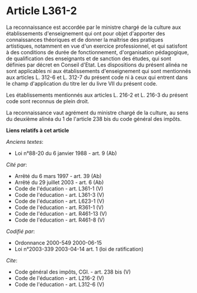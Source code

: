 # Article L361-2

La reconnaissance est accordée par le ministre chargé de la culture aux établissements d'enseignement qui ont pour objet
d'apporter des connaissances théoriques et de donner la maîtrise des pratiques artistiques, notamment en vue d'un exercice
professionnel, et qui satisfont à des conditions de durée de fonctionnement, d'organisation pédagogique, de qualification des
enseignants et de sanction des études, qui sont définies par décret en Conseil d'Etat. Les dispositions du présent alinéa ne
sont applicables ni aux établissements d'enseignement qui sont mentionnés aux articles L. 312-6 et L. 312-7 du présent code
ni à ceux qui entrent dans le champ d'application du titre Ier du livre VII du présent code. 

Les établissements mentionnés aux articles L. 216-2 et L. 216-3 du présent code sont reconnus de plein droit. 

La reconnaissance vaut agrément du ministre chargé de la culture, au sens du deuxième alinéa du 1 de l'article 238 bis du
code général des impôts.

**Liens relatifs à cet article**

_Anciens textes_:

  - Loi n°88-20 du 6 janvier 1988 - art. 9 (Ab)

_Cité par_:

  - Arrêté du 6 mars 1997 - art. 39 (Ab)
  - Arrêté du 29 juillet 2003 - art. 6 (Ab)
  - Code de l'éducation - art. L361-1 (V)
  - Code de l'éducation - art. L361-3 (V)
  - Code de l'éducation - art. L623-1 (V)
  - Code de l'éducation - art. R361-1 (V)
  - Code de l'éducation - art. R461-13 (V)
  - Code de l'éducation - art. R461-8 (V)

_Codifié par_:

  - Ordonnance 2000-549 2000-06-15
  - Loi n°2003-339 2003-04-14 art. 1 (loi de ratification)

_Cite_:

  - Code général des impôts, CGI. - art. 238 bis (V)
  - Code de l'éducation - art. L216-2 (V)
  - Code de l'éducation - art. L312-6 (V)
